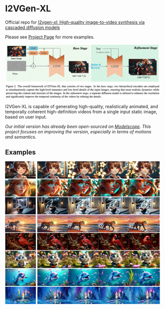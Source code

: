 # I2VGen-XL

Official repo for [I2vgen-xl: High-quality image-to-video synthesis via cascaded diffusion models](https://arxiv.org/abs/2311.04145)

Please see [Project Page](https://i2vgen-xl.github.io) for more examples.


![method](../source/fig_02.jpg "method")


I2VGen-XL is capable of generating high-quality, realistically animated, and temporally coherent high-definition videos from a single input static image, based on user input.


*Our initial version has already been open-sourced on [Modelscope](https://modelscope.cn/models/damo/Image-to-Video/summary). This project focuses on improving the version, especially in terms of motions and semantics.*

## Examples

![figure2](../source/fig_04.png "figure2")


